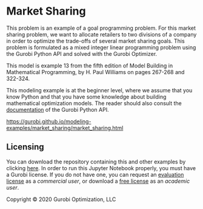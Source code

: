 # Market Sharing

This problem is an example of a goal programming problem. For this market sharing problem, we want to allocate retailers 
to two divisions of a company in order to optimize the trade-offs of several market sharing goals. This problem is 
formulated as a mixed integer linear programming problem using the Gurobi Python API and solved with the Gurobi Optimizer.

This model is example 13 from the fifth edition of Model Building in Mathematical Programming, by H. Paul Williams on 
pages 267-268 and 322-324.

This modeling example is at the beginner level, where we assume that you know Python and that you have some knowledge 
about building mathematical optimization models. The reader should also consult the  [documentation](https://www.gurobi.com/resources/?category-filter=documentation)
of the Gurobi Python API.



https://gurobi.github.io/modeling-examples/market_sharing/market_sharing.html



## Licensing

You can download the repository containing this and other examples 
by clicking [here](https://github.com/Gurobi/modeling-examples/archive/master.zip). 
In order to run this Jupyter Notebook properly, you must have a Gurobi license. 
If you do not have one, you can request 
an [evaluation license](https://www.gurobi.com/downloads/request-an-evaluation-license/?utm_source=Github&utm_medium=website_JupyterME&utm_campaign=CommercialDataScience) 
as a *commercial user*, or download a [free license](https://www.gurobi.com/academia/academic-program-and-licenses/?utm_source=Github&utm_medium=website_JupyterME&utm_campaign=AcademicDataScience) as an *academic user*.


Copyright © 2020 Gurobi Optimization, LLC
